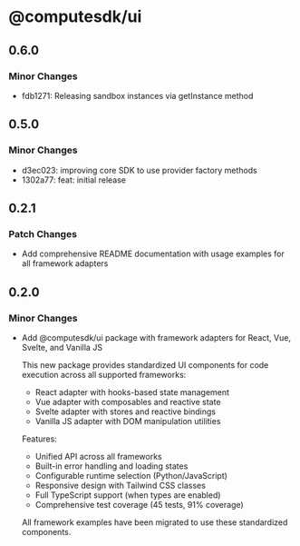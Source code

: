 # @computesdk/ui

## 0.6.0

### Minor Changes

- fdb1271: Releasing sandbox instances via getInstance method

## 0.5.0

### Minor Changes

- d3ec023: improving core SDK to use provider factory methods
- 1302a77: feat: initial release

## 0.2.1

### Patch Changes

- Add comprehensive README documentation with usage examples for all framework adapters

## 0.2.0

### Minor Changes

- Add @computesdk/ui package with framework adapters for React, Vue, Svelte, and Vanilla JS

  This new package provides standardized UI components for code execution across all supported frameworks:

  - React adapter with hooks-based state management
  - Vue adapter with composables and reactive state
  - Svelte adapter with stores and reactive bindings
  - Vanilla JS adapter with DOM manipulation utilities

  Features:

  - Unified API across all frameworks
  - Built-in error handling and loading states
  - Configurable runtime selection (Python/JavaScript)
  - Responsive design with Tailwind CSS classes
  - Full TypeScript support (when types are enabled)
  - Comprehensive test coverage (45 tests, 91% coverage)

  All framework examples have been migrated to use these standardized components.
